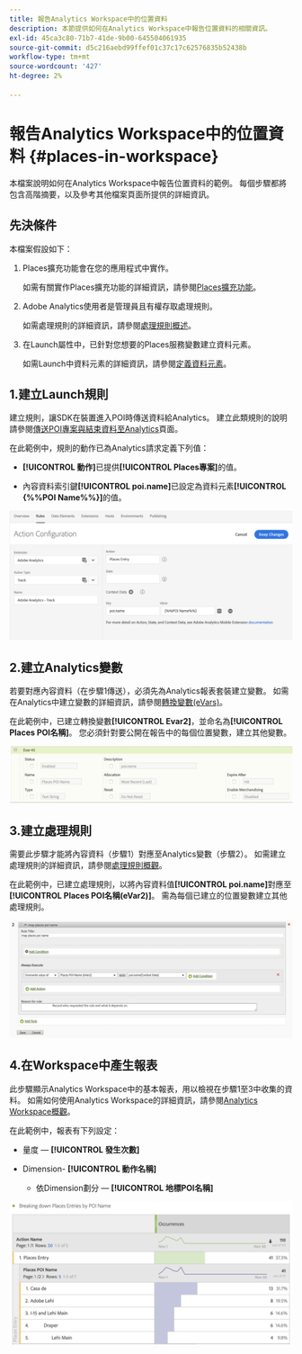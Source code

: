 ```yaml
---
title: 報告Analytics Workspace中的位置資料
description: 本節提供如何在Analytics Workspace中報告位置資料的相關資訊。
exl-id: 45ca3c80-71b7-41de-9b00-645504061935
source-git-commit: d5c216aebd99ffef01c37c17c62576835b52438b
workflow-type: tm+mt
source-wordcount: '427'
ht-degree: 2%

---
```


# 報告Analytics Workspace中的位置資料 {#places-in-workspace}

本檔案說明如何在Analytics Workspace中報告位置資料的範例。 每個步驟都將包含高階摘要，以及參考其他檔案頁面所提供的詳細資訊。

## 先決條件

本檔案假設如下：

1. Places擴充功能會在您的應用程式中實作。

   如需有關實作Places擴充功能的詳細資訊，請參閱[Places擴充功能](/help/places-ext-aep-sdks/places-extension/places-extension.md)。

1. Adobe Analytics使用者是管理員且有權存取處理規則。

   如需處理規則的詳細資訊，請參閱[處理規則概述](https://experienceleague.adobe.com/docs/analytics/admin/admin-tools/manage-report-suites/edit-report-suite/report-suite-general/c-processing-rules/processing-rules.html?lang=zh-Hant)。

1. 在Launch屬性中，已針對您想要的Places服務變數建立資料元素。

   如需Launch中資料元素的詳細資訊，請參閱[定義資料元素](/help/use-places-launch-workflow/define-data-elements.md)。


## 1.建立Launch規則

建立規則，讓SDK在裝置進入POI時傳送資料給Analytics。 建立此類規則的說明請參閱[傳送POI專案與結束資料至Analytics](/help/use-places-with-other-solutions/places-adobe-analytics/use-places-adobe-analytics.md)頁面。

在此範例中，規則的動作已為Analytics請求定義下列值：

* **[!UICONTROL 動作]**&#x200B;已提供&#x200B;**[!UICONTROL Places專案]**&#x200B;的值。

* 內容資料索引鍵&#x200B;**[!UICONTROL poi.name]**&#x200B;已設定為資料元素&#x200B;**[!UICONTROL {%%POI Name%%}]**&#x200B;的值。

![「設定動作」](/help/assets/pt-setAction.png)

## 2.建立Analytics變數

若要對應內容資料（在步驟1傳送），必須先為Analytics報表套裝建立變數。 如需在Analytics中建立變數的詳細資訊，請參閱[轉換變數(eVars)](https://experienceleague.adobe.com/docs/analytics/implementation/vars/page-vars/evar.html?lang=zh-Hant)。

在此範例中，已建立轉換變數&#x200B;**[!UICONTROL Evar2]**，並命名為&#x200B;**[!UICONTROL Places POI名稱]**。 您必須針對要公開在報告中的每個位置變數，建立其他變數。

![「建立分析變數」](/help/assets/aa-evar.png)

## 3.建立處理規則

需要此步驟才能將內容資料（步驟1）對應至Analytics變數（步驟2）。 如需建立處理規則的詳細資訊，請參閱[處理規則概觀](https://experienceleague.adobe.com/docs/analytics/admin/admin-tools/manage-report-suites/edit-report-suite/report-suite-general/c-processing-rules/processing-rules.html?lang=zh-Hant)。

在此範例中，已建立處理規則，以將內容資料值&#x200B;**[!UICONTROL poi.name]**&#x200B;對應至&#x200B;**[!UICONTROL Places POI名稱(eVar2)]**。 需為每個已建立的位置變數建立其他處理規則。

![&quot;建立處理規則&quot;](/help/assets/aa-processing-rule.png)

## 4.在Workspace中產生報表

此步驟顯示Analytics Workspace中的基本報表，用以檢視在步驟1至3中收集的資料。 如需如何使用Analytics Workspace的詳細資訊，請參閱[Analytics Workspace概觀](https://experienceleague.adobe.com/docs/analytics/analyze/analysis-workspace/home.html?lang=zh-Hant)。

在此範例中，報表有下列設定：

* 量度 — **[!UICONTROL 發生次數]**

* Dimension- **[!UICONTROL 動作名稱]**

   * 依Dimension劃分 — **[!UICONTROL 地標POI名稱]**

![「在工作區中建立報告」](/help/assets/aa-workspace.png)
